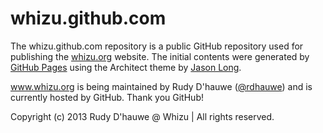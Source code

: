 whizu.github.com
================

The whizu.github.com repository is a public GitHub repository used for publishing 
the [whizu.org](http://whizu.org) website. The initial contents were generated by 
[GitHub Pages](http://whizu.org/pages.github.com) using the Architect theme by 
[Jason Long](http://twitter.com/jasonlong).

www.whizu.org is being maintained by Rudy D'hauwe ([@rdhauwe](https://github.com/rdhauwe)) 
and is currently hosted by GitHub. Thank you GitHub!

Copyright (c) 2013 Rudy D'hauwe @ Whizu | All rights reserved.
